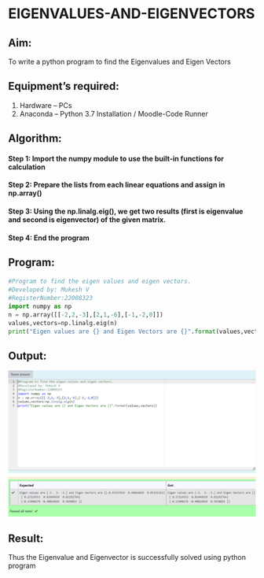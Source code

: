 # EIGENVALUES-AND-EIGENVECTORS
## Aim:
To write a python program to find the Eigenvalues and Eigen Vectors
## Equipment’s required:
1. 	Hardware – PCs
2. 	Anaconda – Python 3.7 Installation / Moodle-Code Runner
## Algorithm:
#### Step 1: Import the numpy module to use the built-in functions for calculation
#### Step 2: Prepare the lists from each linear equations and assign in np.array()
#### Step 3: Using the np.linalg.eig(),  we get two results (first is eigenvalue and second is eigenvector) of the given matrix.
#### Step 4: End the program 

## Program:
``` python 
#Program to find the eigen values and eigen vectors.
#Developed by: Mukesh V
#RegisterNumber:22008323
import numpy as np 
n = np.array([[-2,2,-3],[2,1,-6],[-1,-2,0]])
values,vectors=np.linalg.eig(n)
print("Eigen values are {} and Eigen Vectors are {}".format(values,vectors))
```

## Output:
![model](/eigen%20vectors.png)
## Result:
Thus the Eigenvalue and Eigenvector is successfully solved using python program
